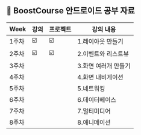 ##  🍎 BoostCourse 안드로이드 공부 자료

| Week | 강의 | 프로젝트 |강의 내용 |
| ------ | -- | ---- |----------- |
| 1주차 | ☑️ |  ☑️ | 1.레이아웃 만들기 |
| 2주차 | ☑️ | ☑️ | 2.이벤트와 리스트뷰  |
| 3주차 |  |  | 3.화면 여러개 만들기 |
| 4주차 |  |  | 4.화면 내비게이션 |
| 5주차 |  |  | 5.네트워킹 |
| 6주차 |  |  | 6.데이터베이스  |
| 7주차 |  |  | 7.멀티미디어 |
| 8주차 |  |  | 8.애니메이션  |

